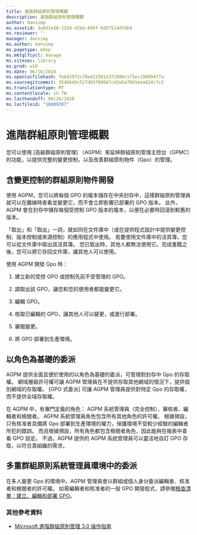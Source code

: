 ```yaml
---
title: 進階群組原則管理概觀
description: 進階群組原則管理概觀
author: dansimp
ms.assetid: 3a8d1e58-12b9-42bd-898f-6d57514dfbb9
ms.reviewer: ''
manager: dansimp
ms.author: dansimp
ms.pagetype: mdop
ms.mktglfcycl: manage
ms.sitesec: library
ms.prod: w10
ms.date: 06/16/2016
ms.openlocfilehash: feb43972c78ed12501e372800c1f5ec19609477a
ms.sourcegitcommit: 354664bc527d93f80687cd2eba70d1eea024c7c3
ms.translationtype: MT
ms.contentlocale: zh-TW
ms.lasthandoff: 06/26/2020
ms.locfileid: "10809387"
---
```

# 進階群組原則管理概觀


您可以使用 [高級群組原則管理] （AGPM）來延伸群組原則管理主控台（GPMC）的功能，以提供完整的變更控制，以及改善群組原則物件（Gpo）的管理。

## 含變更控制的群組原則物件開發


使用 AGPM，您可以將每個 GPO 的複本儲存在中央封存中，這樣群組原則管理員就可以在離線時查看並變更它，而不會立即影響已部署的 GPO 版本。 此外，AGPM 會在封存中儲存每個受控制 GPO 版本的複本，以便在必要時回滾到較舊的版本。

「取出」和「取出」一詞，就如同在文件庫中（或在提供程式設計中提供變更控制、版本控制或來源控制）的應用程式中使用。 若要使用文件庫中的活頁簿，您可以從文件庫中取出該活頁簿。 您已取出時，其他人都無法使用它。完成書籍之後，您可以將它存回文件庫，讓其他人可以使用。

使用 AGPM 開發 Gpo 時：

1.  建立新的受控 GPO 或控制先前不受管理的 GPO。

2.  請取出該 GPO，讓您和您的使用者都能變更它。

3.  編輯 GPO。

4.  核取已編輯的 GPO，讓其他人可以變更，或進行部署。

5.  審閱變更。

6.  將 GPO 部署到生產環境。

## 以角色為基礎的委派


AGPM 提供全面且便於使用的以角色為基礎的委派，可管理對封存中 Gpo 的存取權。 網域層級許可權可讓 AGPM 管理員在不提供存取其他網域的情況下，提供個別網域的存取權。 [GPO 式委派] 可讓 AGPM 管理員提供對特定 Gpo 的存取權，而不提供全域存取權。

在 AGPM 中，有專門定義的角色： AGPM 系統管理員（完全控制）、審核者、編輯者和檢閱者。 AGPM 系統管理員角色包含所有其他角色的許可權。 根據預設，只有核准者具備將 Gpo 部署到生產環境的權力，保護環境不受較少經驗的編輯者所犯的錯誤。 而且根據預設，所有角色都包含檢閱者角色，因此能夠在報表中查看 GPO 設定。 不過，AGPM 提供的 AGPM 系統管理員可以靈活地自訂 GPO 存取，以符合貴組織的需求。

## 多重群組原則系統管理員環境中的委派


在多人變更 Gpo 的環境中，AGPM 管理員會以群組或個人身分委派編輯者、核准者和檢閱者的許可權。 如需編輯者和核准者的一般 GPO 開發程式，請參閱[檢查清單：建立、編輯和部署 GPO](checklist-create-edit-and-deploy-a-gpo-agpm30ops.md)。

### 其他參考資料

-   [Microsoft 進階群組原則管理 3.0 操作指南](operations-guide-for-microsoft-advanced-group-policy-management-30-agpm30ops.md)

 

 





